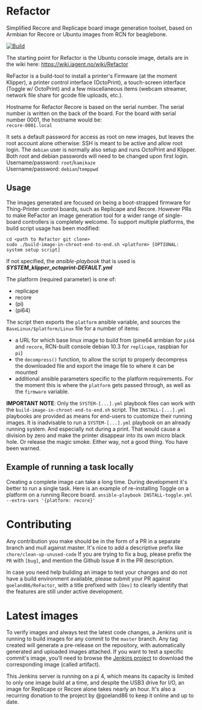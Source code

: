 # Refactor
Simplified Recore and Replicape board image generation toolset, based on Armbian for Recore or Ubuntu images from RCN for beaglebone.

[![Build](https://github.com/intelligent-agent/Refactor/actions/workflows/main.yml/badge.svg)](https://github.com/intelligent-agent/Refactor/actions/workflows/main.yml)

The starting point for Refactor is the Ubuntu console image, details are in the wiki here:
https://wiki.iagent.no/wiki/Refactor

ReFactor is a build-tool to install a printer's Firmware (at the moment Klipper), a printer control interface (OctoPrint), a touch-screen interface (Toggle w/ OctoPrint) and a few miscellaneous items (webcam streamer, network file share for gcode file uploads, etc.).

Hostname for Refactor Recore is based on the serial number. The serial number is written on the back of the board. For the board with serial number 0001, the hostname would be:  
`recore-0001.local`

It sets a default password for access as root on new images, but leaves the root account alone otherwise:
SSH is meant to be active and allow root login. The `debian` user is normally also setup and runs OctoPrint and Klipper. Both root and debian passwords will need to be changed upon first login.  
Username/password: `root`/`kamikaze`  
Username/password: `debian`/`temppwd`  

## Usage
The images generated are focused on being a boot-strapped firmware for Thing-Printer control boards, such as Replicape and Recore. However PRs to make ReFactor an image generation tool for a wider range of single-board controllers is completely welcome. To support multiple platforms, the build script usage has been modified:
```
cd <path to Refactor git clone>
sudo ./build-image-in-chroot-end-to-end.sh <platform> [OPTIONAL: system setup script]
```
If not specified, the _ansible-playbook_ that is used is ___SYSTEM_klipper_octoprint-DEFAULT.yml___

The platform (required parameter) is one of:
 * replicape
 * recore
 * (pi)
 * (pi64)

The script then exports the `platform` ansible variable, and sources the `BaseLinux/$platform/Linux` file for a number of items:
* a URL for which base linux image to build from (pine64 armbian for `pi64` and `recore`, RCN-built console debian 10.3 for `replicape`, raspbian for `pi`)
* the `decompress()` function, to allow the script to properly decompress the downloaded file and export the image file to where it can be mounted
* additional ansible parameters specific to the platform requirements. For the moment this is where the `platform` gets passed through, as well as the `firmware` variable.

**IMPORTANT NOTE**: Only the `SYSTEM-[...].yml` playbook files can work with the `build-image-in-chroot-end-to-end.sh` script. The `INSTALL-[...].yml` playbooks are provided as means for end-users to customize their running images. It is inadvisable to run a `SYSTEM-[...].yml` playbook on an already running system. And especially not during a print. That would cause a division by zero and make the printer disappear into its own micro black hole. Or release the magic smoke. Either way, not a good thing. You have been warned.

## Example of running a task locally
Creating a complete image can take a long time. During development it's better to run a single task.
Here is an example of re-installing Toggle on a platform on a running Recore board.
`ansible-playbook INSTALL-toggle.yml --extra-vars '{platform: recore}'`

# Contributing
Any contribution you make should be in the form of a PR in a separate branch and mull against master.
It's nice to add a descriptive prefix like `chore/clean-up-unused-code`
If you are trying to fix a bug, please prefix the `PR` with `[bug]`, and mention the Github Issue # in the PR description.

In case you need help building an image to test your changes and do not have a build environment available, please submit your PR against `goeland86/ReFactor`, with a title prefixed with `[Dev]` to clearly identify that the features are still under active development.

# Latest images
To verify images and always test the latest code changes, a Jenkins unit is running to build images for any commit to the `master` branch.
Any tag created will generate a pre-release on the repository, with automatically generated and uploaded images attached.
If you want to test a specific commit's image, you'll need to browse the [Jenkins project](https://goeland86.hopto.org/job/IntelligentAgent-master-ReFactor/) to download the corresponding image (called artifact).

This Jenkins server is running on a pi 4, which means its capacity is limited to only one image build at a time, and despite the USB3 drive for I/O, an image for Replicape or Recore alone takes nearly an hour. It's also a recurring donation to the project by @goeland86 to keep it online and up to date.
